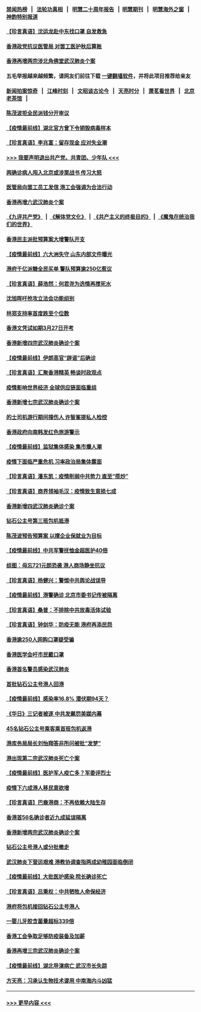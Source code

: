 #### [禁闻热榜](热点新闻.md?=0)  &nbsp;&nbsp;|&nbsp;&nbsp; [法轮功真相](https://github.com/gfw-breaker/truth/blob/master/README.md?=0) &nbsp;&nbsp;|&nbsp;&nbsp; [明慧二十周年报告](https://github.com/gfw-breaker/mh-reports/blob/master/README.md?=0) &nbsp;&nbsp;|&nbsp;&nbsp;[明慧期刊](https://github.com/gfw-breaker/mh-qikan) &nbsp;&nbsp;|&nbsp;&nbsp; [明慧海外之窗](https://github.com/gfw-breaker/mh-news/blob/master/README.md?=0) &nbsp;&nbsp;|&nbsp;&nbsp; [神韵特别报道](https://github.com/gfw-breaker/mh-news/blob/master/shenyun.md?=0)
#### [【珍言真语】沈运龙赴中东找口罩 自发救急](../pages/nsc415/n11903291.md?t=02290531) 
#### [香港政党抗议医管局 对罢工医护秋后算账](../pages/nsc415/n11901746.md?t=02290531) 
#### [香港再增两宗涉北角佛堂武汉肺炎个案](../pages/nsc415/n11901737.md?t=02290531) 
#### 五毛举报越来越频繁，请网友们前往下载 [一键翻墙软件](https://github.com/gfw-breaker/ssr-accounts)，并将此项目推荐给亲友
#### [新闻拍案惊奇](https://github.com/gfw-breaker/banned-news/blob/master/pages/link4.md) &nbsp;&nbsp;|&nbsp;&nbsp; [江峰时刻](https://github.com/gfw-breaker/banned-news/blob/master/pages/link4.md) &nbsp;&nbsp;|&nbsp;&nbsp; [文昭谈古论今](https://github.com/gfw-breaker/banned-news/blob/master/pages/link4.md) &nbsp;&nbsp;|&nbsp;&nbsp; [天亮时分](https://github.com/gfw-breaker/banned-news/blob/master/pages/link4.md) &nbsp;&nbsp;|&nbsp;&nbsp; [萧茗看世界](https://github.com/gfw-breaker/banned-news/blob/master/pages/link4.md) &nbsp;&nbsp;|&nbsp;&nbsp; [北京老茶馆](https://github.com/gfw-breaker/banned-news/blob/master/pages/link4.md) &nbsp;&nbsp;|&nbsp;&nbsp; 
#### [陈茂波拒全民派钱分开审议](../pages/nsc415/n11901672.md?t=02290531) 
#### [【疫情最前线】湖北官方曾下令销毁病毒样本](../pages/nsc415/n11901518.md?t=02290531) 
#### [【珍言真语】李兆富：留存现金 应对失业潮](../pages/nsc415/n11901448.md?t=02290531) 
#### [>>> 我要声明退出共产党、共青团、少年队 <<<](https://github.com/begood0513/goodnews/blob/master/quit/letter.md) 
#### [两确诊病人闯入北京或涉栗战书 传习大怒](../pages/nsc415/n11901180.md?t=02290531) 
#### [医管局向罢工员工发信 港工会强调为合法行动](../pages/nsc415/n11898870.md?t=02290531) 
#### [香港再增六武汉肺炎个案](../pages/nsc415/n11898843.md?t=02290531) 
#### [《九评共产党》](https://github.com/begood0513/9ping.md/blob/master/README.md) &nbsp;|&nbsp; [《解体党文化》](../../../../jtdwh.md/blob/master/README.md)  &nbsp;|&nbsp; [《共产主义的终极目的》](../../../../gczydzjmd.md/blob/master/README.md) &nbsp;|&nbsp; [《魔鬼在统治我们的世界》](../../../../mgztzwmdsj.md/blob/master/README.md) 
#### [香港民主派批预算案大增警队开支](../pages/nsc415/n11898813.md?t=02290531) 
#### [【疫情最前线】六大洲失守 山东内部文件曝光](../pages/nsc415/n11898455.md?t=02290531) 
#### [港府千亿派糖全民买单 警队预算逾250亿惹议](../pages/nsc415/n11898608.md?t=02290531) 
#### [【珍言真语】薛浩然：何君尧为选情再搅死水](../pages/nsc415/n11898269.md?t=02290531) 
#### [沈旭晖吁抢攻立法会功能组别](../pages/nsc415/n11896084.md?t=02290531) 
#### [林郑支持率首度跌至个位数](../pages/nsc415/n11896058.md?t=02290531) 
#### [香港文凭试如期3月27日开考](../pages/nsc415/n11896055.md?t=02290531) 
#### [香港新增四宗武汉肺炎确诊个案](../pages/nsc415/n11896040.md?t=02290531) 
#### [【疫情最前线】伊朗高官“辟谣”后确诊](../pages/nsc415/n11895902.md?t=02290531) 
#### [【珍言真语】汇聚香港精英 畅谈时政观点](../pages/nsc415/n11895733.md?t=02290531) 
#### [疫情影响世界经济 全球供应链面临重组](../pages/nsc415/n11895634.md?t=02290531) 
#### [香港新增七宗武汉肺炎确诊个案](../pages/nsc415/n11893498.md?t=02290531) 
#### [的士司机游行期间撞伤人 许智峯提私人检控](../pages/nsc415/n11893483.md?t=02290531) 
#### [香港政府向南韩发红色旅游警示](../pages/nsc415/n11893398.md?t=02290531) 
#### [【疫情最前线】监狱集体感染 集市爆人潮](../pages/nsc415/n11893181.md?t=02290531) 
#### [疫情下面临严重危机  习率政治局集体露面](../pages/nsc415/n11893305.md?t=02290531) 
#### [【珍言真语】潘东凯：疫情削弱中共势力 直至“揽炒”](../pages/nsc415/n11892866.md?t=02290531) 
#### [【珍言真语】商界领袖毛汉：疫情致生意损七成](../pages/nsc415/n11890348.md?t=02290531) 
#### [香港新增四武汉肺炎确诊个案](../pages/nsc415/n11890610.md?t=02290531) 
#### [钻石公主号第三班包机抵港](../pages/nsc415/n11890645.md?t=02290531) 
#### [陈茂波预告预算案 以撑企业保就业为目标](../pages/nsc415/n11890574.md?t=02290531) 
#### [【疫情最前线】中共军警抚恤金超医护40倍](../pages/nsc415/n11890458.md?t=02290531) 
#### [组图：毋忘721元朗恐袭 港人商场静坐抗议](../pages/nsc415/n11876882.md?t=02290531) 
#### [【珍言真语】杨健兴：警惕中共舆论战误导](../pages/nsc415/n11888131.md?t=02290531) 
#### [【疫情最前线】港警确诊 北京市委书记传被隔离](../pages/nsc415/n11886872.md?t=02290531) 
#### [【珍言真语】桑普：不排除中共放毒活体试验](../pages/nsc415/n11886832.md?t=02290531) 
#### [【珍言真语】钟剑华：防疫无能 港府再添民怨](../pages/nsc415/n11884504.md?t=02290531) 
#### [香港逾250人网购口罩疑受骗](../pages/nsc415/n11884388.md?t=02290531) 
#### [香港医学会吁市民戴口罩](../pages/nsc415/n11884367.md?t=02290531) 
#### [香港首名警员感染武汉肺炎](../pages/nsc415/n11884357.md?t=02290531) 
#### [首批钻石公主号港人回港](../pages/nsc415/n11884333.md?t=02290531) 
#### [【疫情最前线】感染率16.8% 潜伏期94天？](../pages/nsc415/n11884256.md?t=02290531) 
#### [《华日》三记者被逐 中共发飙罚美媒内幕](../pages/nsc415/n11884184.md?t=02290531) 
#### [45名钻石公主号乘客乘首班包机返港](../pages/nsc415/n11881770.md?t=02290531) 
#### [港库务局局长刘怡翔答非所问被批“发梦”](../pages/nsc415/n11881752.md?t=02290531) 
#### [港出现第二宗武汉肺炎死亡个案](../pages/nsc415/n11881736.md?t=02290531) 
#### [【疫情最前线】医护军人疫亡多？军委评烈士](../pages/nsc415/n11881655.md?t=02290531) 
#### [疫情下六成港人移民意欲增](../pages/nsc415/n11881699.md?t=02290531) 
#### [【珍言真语】巴裔港商：不再依赖大陆生存](../pages/nsc415/n11881126.md?t=02290531) 
#### [香港首56名确诊者近九成延误隔离](../pages/nsc415/n11879079.md?t=02290531) 
#### [香港新增两宗武汉肺炎确诊个案](../pages/nsc415/n11879064.md?t=02290531) 
#### [钻石公主号港人或分批撤走](../pages/nsc415/n11879029.md?t=02290531) 
#### [武汉肺炎下营运艰难 港教协调查指两成幼稚园面临倒闭](../pages/nsc415/n11878989.md?t=02290531) 
#### [【疫情最前线】大批医护感染 院长确诊死亡](../pages/nsc415/n11878595.md?t=02290531) 
#### [【珍言真语】吕秉权：中共牺牲人命保经济](../pages/nsc415/n11878390.md?t=02290531) 
#### [港府将包机接回钻石公主号港人](../pages/nsc415/n11876352.md?t=02290531) 
#### [一婴儿牙胶含菌量超标339倍](../pages/nsc415/n11876336.md?t=02290531) 
#### [香港工会争取足够防疫装备及加薪](../pages/nsc415/n11876313.md?t=02290531) 
#### [香港再增三宗武汉肺炎确诊个案](../pages/nsc415/n11876297.md?t=02290531) 
#### [【疫情最前线】湖北导演病亡 武汉市长失踪](../pages/nsc415/n11876272.md?t=02290531) 
#### [方天亮：习承认生物技术谬用 中南海内斗凶猛](../pages/nsc415/n11873679.md?t=02290531) 

----
#### [ >>> 更早内容 <<< ](../indexes/nsc415-earlier.md)
